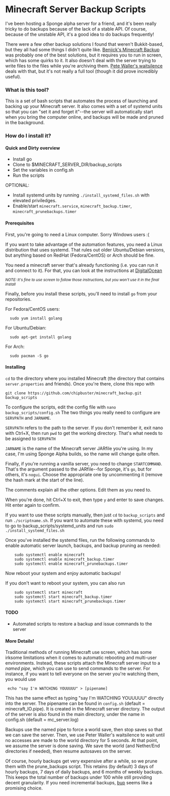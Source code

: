 Minecraft Server Backup Scripts
===============================

I've been hosting a Sponge alpha server for a friend, and it's been
really tricky to do backups because of the lack of a stable API.
Of course, because of the unstable API, it's a good idea to do backups
frequently!

There were a few other backup solutions I found that weren't Bukkit-based, but
they all had some things I didn't quite like.
[Benjick's Minecraft Backup](https://github.com/benjick/Minecraft-Autobackup/blob/master/backup.sh)
was probably one of the best solutions, but it requires you to run in screen,
which has some quirks to it. It also doesn't deal with the server trying to
write files to the files while you're archiving them. [Pete Waller's waitsilence](https://github.com/pwaller/waitsilence)
deals with that, but it's not really a full tool (though it did prove
incredibly useful).

### What is this tool?

This is a set of bash scripts that automates the process of launching and
backing up your Minecraft server. It also comes with a set of systemd units so
that you can "set it and forget it"--the server will automatically start when
you bring the computer online, and backups will be made and pruned in the
background.

### How do I install it?

#### Quick and Dirty overview
* Install go
* Clone to $MINECRAFT_SERVER_DIR/backup_scripts
* Set the variables in config.sh
* Run the scripts

OPTIONAL:
* Install systemd units by running `./install_systemd_files.sh` with
    elevated priviledges.
* Enable/start `minecraft.service`, `minecraft_backup.timer`, `minecraft_prunebackups.timer`

#### Prerequisites

First, you're going to need a Linux computer. Sorry Windows users :(

If you want to take advantage of the automation features, you need a Linux
distribution that uses systemd. That rules out older Ubuntu/Debian versions,
but anything based on RedHat (Fedora/CentOS) or Arch should be fine.

You need a minecraft server that's already functioning (i.e. you can run it and
connect to it). For that, you can look at the instructions at
[DigitalOcean](https://www.digitalocean.com/community/tutorials/how-to-set-up-a-minecraft-server-on-linux)

<small> *NOTE: It's fine to use screen to follow those instructions, but you won't use it
in the final install* </small>

Finally, before you install these scripts, you'll need to install `go` from your repositories.

For Fedora/CentOS users:
```
  sudo yum install golang
```

For Ubuntu/Debian:

```
  sudo apt-get install golang
```

For Arch:
```
  sudo pacman -S go
```

#### Installing

`cd` to the directory where you installed Minecraft (the directory that contains
`server.properties` and friends). Once you're there, clone this repo with

```
git clone https://github.com/chipbuster/minecraft_backup.git backup_scripts
```

To configure the scripts, edit the config file with `nano backup_scripts/config.sh`
The two things you really need to configure are `SERVPATH` and `JARNAME`.

`SERVPATH` refers to the path to the server. If you don't remember it, exit nano
with Ctrl+X, then run `pwd` to get the working directory. That's what needs to
be assigned to `SERVPATH`

`JARNAME` is the name of the Minecraft server JARfile you're using. In my case,
I'm using Sponge Alpha builds, so the name will change quite often.

Finally, if you're running a vanilla server, you need to change `STARTCOMMAND`.
That's the argument passed to the JARfile--for Sponge, it's `go`, but for
others, it's `nogui`. Choose the appropriate one by uncommenting it (remove the
hash mark at the start of the line).

The comments explain all the other options. Edit them as you need to.

When you're done, hit Ctrl+X to exit, then type `y` and enter to save changes.
Hit enter again to confirm.

If you want to use these scripts manually, then just `cd` to `backup_scripts` and
run `./scriptname.sh`. If you want to automate these with systemd, you need to
go to backup_scripts/systemd_units and run `sudo ./install_systemd_files.sh`

Once you've installed the systemd files, run the following commands to enable
automatic server launch, backups, and backup pruning as needed:

```
    sudo systemctl enable minecraft
    sudo systemctl enable minecraft_backup.timer
    sudo systemctl enable minecraft_prunebackups.timer
```
Now reboot your system and enjoy automatic backups!

If you don't want to reboot your system, you can also run
```
    sudo systemctl start minecraft
    sudo systemctl start minecraft_backup.timer
    sudo systemctl start minecraft_prunebackups.timer
```

#### TODO

* Automated scripts to restore a backup and issue commands to the server

#### More Details!

Traditional methods of running Minecraft use screen, which has some irksome
limitations when it comes to automatic rebooting and multi-user environments.
Instead, these scripts attach the Minecraft server input to a *named pipe*, which
you can use to send commands to the server. For instance, if you want to tell
everyone on the server you're watching them, you would use
```
 echo "say I'm WATCHING YOUUUUU" > [pipename]
```
This has the same effect as typing "say I'm WATCHING YOUUUUU" directly into the
server. The pipename can be found in `config.sh` (default = minecraft_IO.pipe).
It is created in the Minecraft server directory. The output of the server is
also found in the main directory, under the name in config.sh (default = mc_server.log)

Backups use the named pipe to force a world save, then stop saves so that
we can save the server. Then, we use Peter Waller's waitsilence to
wait until no accesses are made to the world directory for 5 seconds. At that
point, we assume the server is done saving. We save the world (and
Nether/End directories if needed), then resume autosaves on the server.

Of course, hourly backups get very expensive after a while, so we prune them
with the prune_backups script. This retains (by default) 3 days of hourly
backups, 7 days of daily backups, and 6 months of weekly backups. This keeps
the total number of backups under 100 while still providing decent
granularity. If you need incremental backups, [bup](https://github.com/bup/bup)
seems like a promising choice.
